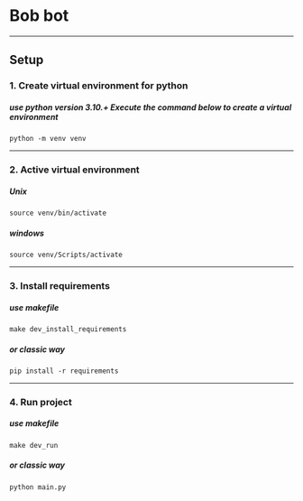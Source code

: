 # Bob bot

-------------------------------------------------------------------------
## Setup

### 1. Create virtual environment for python

##### use python version 3.10.+ Execute the command below to create a virtual environment
```
python -m venv venv
```
-------------------------------------------------------------------------
### 2. Active virtual environment
##### Unix
```
source venv/bin/activate
```
##### windows
```
source venv/Scripts/activate
```
-------------------------------------------------------------------------
### 3. Install requirements

##### use makefile
```
make dev_install_requirements
```
##### or classic way
```
pip install -r requirements
```
-------------------------------------------------------------------------
### 4. Run project

##### use makefile
```
make dev_run
```
##### or classic way
```
python main.py
```